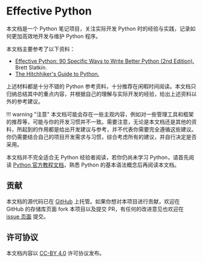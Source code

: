 # Effective Python

本文档是一个 Python 笔记项目，关注实际开发 Python 时的经验与实践，记录如何更加高效地开发与维护 Python 程序。

本文档主要参考了以下资料：

- [Effective Python: 90 Specific Ways to Write Better Python (2nd Edition).](https://effectivepython.com) Brett Slatkin.
- [The Hitchhiker's Guide to Python.](https://docs.python-guide.org)

上述材料都是十分不错的 Python 参考资料，十分推荐在闲暇时间阅读。本文档只归纳总结其中的重点内容，并根据自己的理解与实际开发的经验，给出上述资料以外的参考建议。

!!! warning "注意"
    本文档可能会存在一些主观内容，例如对一些管理工具和框架的推荐等，可能与你的开发习惯并不一致。需要注意，无论是本文档还是其他的资料，所起到的作用都是给出开发建议与参考，并不代表你需要完全遵循这些建议。你仍需要结合自己的项目开发需求与习惯，综合考虑所有的建议，并自行决定是否采用。

本文档并不完全适合无 Python 经验者阅读，若你仍尚未学习 Python，请首先阅读 [Python 官方教程文档](https://docs.python.org/3/tutorial/index.html)，熟悉 Python 的基本语法概念后再阅读本文档。

## 贡献

本文档的源代码已在 [GitHub](https://github.com/jks15satoshi/effective-python) 上托管。如果你想对本项目进行贡献，欢迎在 GitHub 的存储库页面 fork 本项目以及提交 PR，有任何的改进意见也欢迎在 [issue 页面](https://github.com/jks15satoshi/effective-python/issues) 提交。

## 许可协议

本文档内容以 [CC-BY 4.0](https://creativecommons.org/licenses/by/4.0/) 许可协议发布。
